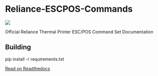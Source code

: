 # Reliance-ESCPOS-Commands

![](https://readthedocs.org/projects/reliance-escpos-commands/badge/?version=latest)

Official Reliance Thermal Printer ESC/POS Command Set Documentation

## Building
pip install -r requirements.txt

[Read on Readthedocs](http://reliance-escpos-commands.readthedocs.io/)

